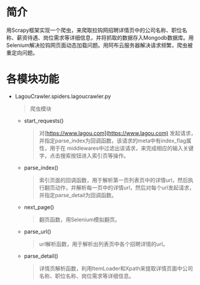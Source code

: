 # 简介

用Scrapy框架实现一个爬虫，来爬取拉钩网招聘详情页中的公司名称、职位名称、薪资待遇、岗位需求等详细信息，并将抓取的数据存入Mongodb数据库。用Selenium解决拉钩网页面动态加载问题。用阿布云服务器解决请求频繁，爬虫被重定向问题。

# 各模块功能

* LagouCrawler.spiders.lagoucrawler.py
  > 爬虫模块
    * start_requests()
      > 对[https://www.lagou.com](https://www.lagou.com) 发起请求，并指定parse_index为回调函数，该请求的meta中有index_flag属性，用于在  middlewares中过滤出该请求，来完成相应的输入关键字，点击搜索按钮进入索引页等操作。
    * parse_index()
      > 索引页面的回调函数，用于解析第一页列表页中的详情url，然后执行翻页动作，并解析每一页中的详情url，然后对每个url发起请求，并指定parse_detail为回调函数。
    * next_page()
      > 翻页函数，用Selenium模拟翻页。
    * parse_url()
      > url解析函数，用于解析出列表页中各个招聘详情的url。
    * parse_detail()
      > 详情页解析函数，利用ItemLoader和Xpath来提取详情页面中公司名称、职位名称、岗位需求等详细信息。
